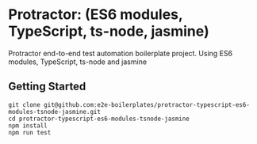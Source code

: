 # Protractor: (ES6 modules, TypeScript, ts-node, jasmine)

Protractor end-to-end test automation boilerplate project. Using ES6 modules, TypeScript, ts-node and jasmine

## Getting Started

    git clone git@github.com:e2e-boilerplates/protractor-typescript-es6-modules-tsnode-jasmine.git
    cd protractor-typescript-es6-modules-tsnode-jasmine
    npm install
    npm run test
